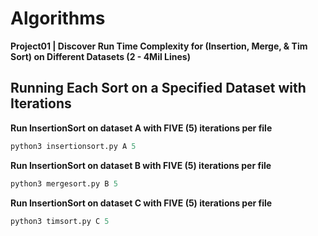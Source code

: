 # Algorithms
**Project01 | Discover Run Time Complexity for (Insertion, Merge, & Tim Sort) on Different Datasets (2 - 4Mil Lines)**

## Running Each Sort on a Specified Dataset with Iterations
**Run InsertionSort on dataset A with FIVE (5) iterations per file**
``` python
python3 insertionsort.py A 5
```

**Run InsertionSort on dataset B with FIVE (5) iterations per file**
``` python
python3 mergesort.py B 5
```

**Run InsertionSort on dataset C with FIVE (5) iterations per file**
``` python
python3 timsort.py C 5
```